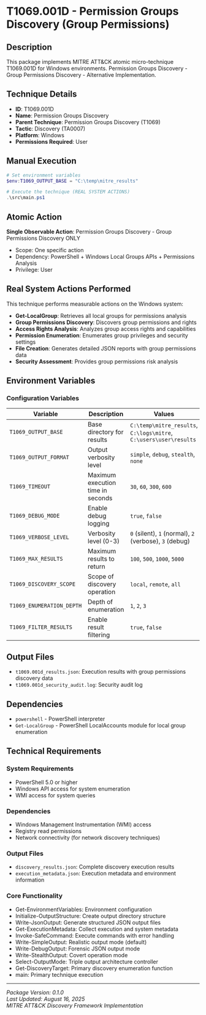 # T1069.001D - Permission Groups Discovery (Group Permissions)

## Description
This package implements MITRE ATT&CK atomic micro-technique T1069.001D for Windows environments. Permission Groups Discovery - Group Permissions Discovery - Alternative Implementation.

## Technique Details
- **ID**: T1069.001D
- **Name**: Permission Groups Discovery
- **Parent Technique**: Permission Groups Discovery (T1069)
- **Tactic**: Discovery (TA0007)
- **Platform**: Windows
- **Permissions Required**: User

## Manual Execution
```powershell
# Set environment variables
$env:T1069_OUTPUT_BASE = "C:\temp\mitre_results"

# Execute the technique (REAL SYSTEM ACTIONS)
.\src\main.ps1
```

## Atomic Action
**Single Observable Action**: Permission Groups Discovery - Group Permissions Discovery ONLY
- Scope: One specific action
- Dependency: PowerShell + Windows Local Groups APIs + Permissions Analysis
- Privilege: User

## Real System Actions Performed
This technique performs measurable actions on the Windows system:
- **Get-LocalGroup**: Retrieves all local groups for permissions analysis
- **Group Permissions Discovery**: Discovers group permissions and rights
- **Access Rights Analysis**: Analyzes group access rights and capabilities
- **Permission Enumeration**: Enumerates group privileges and security settings
- **File Creation**: Generates detailed JSON reports with group permissions data
- **Security Assessment**: Provides group permissions risk analysis

## Environment Variables

### Configuration Variables
| Variable | Description | Values | Default | Required |
|----------|-------------|---------|---------|----------|
| `T1069_OUTPUT_BASE` | Base directory for results | `C:\temp\mitre_results`, `C:\logs\mitre`, `C:\users\user\results` | `C:\temp\mitre_results` | Yes |
| `T1069_OUTPUT_FORMAT` | Output verbosity level | `simple`, `debug`, `stealth`, `none` | `simple` | No |
| `T1069_TIMEOUT` | Maximum execution time in seconds | `30`, `60`, `300`, `600` | `300` | No |
| `T1069_DEBUG_MODE` | Enable debug logging | `true`, `false` | `false` | No |
| `T1069_VERBOSE_LEVEL` | Verbosity level (0-3) | `0` (silent), `1` (normal), `2` (verbose), `3` (debug) | `1` | No |
| `T1069_MAX_RESULTS` | Maximum results to return | `100`, `500`, `1000`, `5000` | `1000` | No |
| `T1069_DISCOVERY_SCOPE` | Scope of discovery operation | `local`, `remote`, `all` | `local` | No |
| `T1069_ENUMERATION_DEPTH` | Depth of enumeration | `1`, `2`, `3` | `1` | No |
| `T1069_FILTER_RESULTS` | Enable result filtering | `true`, `false` | `false` | No |

## Output Files
- `t1069.001d_results.json`: Execution results with group permissions discovery data
- `t1069.001d_security_audit.log`: Security audit log

## Dependencies
- `powershell` - PowerShell interpreter
- `Get-LocalGroup` - PowerShell LocalAccounts module for local group enumeration

## Technical Requirements

### System Requirements

- PowerShell 5.0 or higher
- Windows API access for system enumeration
- WMI access for system queries

### Dependencies

- Windows Management Instrumentation (WMI) access
- Registry read permissions
- Network connectivity (for network discovery techniques)

### Output Files
- `discovery_results.json`: Complete discovery execution results
- `execution_metadata.json`: Execution metadata and environment information

### Core Functionality

- Get-EnvironmentVariables: Environment configuration
- Initialize-OutputStructure: Create output directory structure
- Write-JsonOutput: Generate structured JSON output files
- Get-ExecutionMetadata: Collect execution and system metadata
- Invoke-SafeCommand: Execute commands with error handling
- Write-SimpleOutput: Realistic output mode (default)
- Write-DebugOutput: Forensic JSON output mode
- Write-StealthOutput: Covert operation mode
- Select-OutputMode: Triple output architecture controller
- Get-DiscoveryTarget: Primary discovery enumeration function
- main: Primary technique execution

---
*Package Version: 0.1.0*  
*Last Updated: August 16, 2025*  
*MITRE ATT&CK Discovery Framework Implementation*
